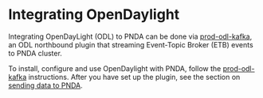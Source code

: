 # Integrating OpenDaylight

Integrating OpenDayLight (ODL) to PNDA can be done via [prod-odl-kafka](../repos/prod-odl-kafka/README.md), an ODL northbound plugin that streaming Event-Topic Broker (ETB) events to PNDA cluster. 

To install, configure and use OpenDaylight with PNDA, follow the [prod-odl-kafka](../repos/prod-odl-kafka/README.md) instructions. After you have set up the plugin, see the section on [sending data to PNDA](../repos/prod-odl-kafka/README.md#send-data-to-pnda). 
